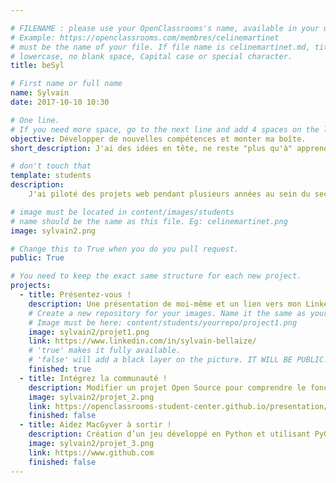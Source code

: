 ```yaml
---

# FILENAME : please use your OpenClassrooms's name, available in your url.
# Example: https://openclassrooms.com/membres/celinemartinet
# must be the name of your file. If file name is celinemartinet.md, title is celinemartinet.
# lowercase, no blank space, Capital case or special character.
title: beSyl

# First name or full name
name: Sylvain
date: 2017-10-10 10:30

# One line.
# If you need more space, go to the next line and add 4 spaces on the left, as in 'description'.
objective: Développer de nouvelles compétences et monter ma boîte.
short_description: J'ai des idées en tête, ne reste "plus qu'à" apprendre à les mettre en oeuvre !

# don't touch that
template: students
description:
    J'ai piloté des projets web pendant plusieurs années au sein du secteur public. L'apprentissage du code s'inscrit dans mon projet de création d'entreprise.

# image must be located in content/images/students
# name should be the same as this file. Eg: celinemartinet.png
image: sylvain2.png

# Change this to True when you do you pull request.
public: True

# You need to keep the exact same structure for each new project.
projects:
  - title: Présentez-vous !
    description: Une présentation de moi-même et un lien vers mon LinkedIn.
    # Create a new repository for your images. Name it the same as your nickname and profile picture.
    # Image must be here: content/students/yourrepo/project1.png
    image: sylvain2/projet1.png
    link: https://www.linkedin.com/in/sylvain-bellaize/
    # 'true' makes it fully available.
    # 'false' will add a black layer on the picture. IT WILL BE PUBLIC!
    finished: true
  - title: Intégrez la communauté !
    description: Modifier un projet Open Source pour comprendre le fonctionnement de Git, de Github et des pull requests. 
    image: sylvain2/projet_2.png
    link: https://openclassrooms-student-center.github.io/presentation/students/sylvain2.html
    finished: false
  - title: Aidez MacGyver à sortir !
    description: Création d’un jeu développé en Python et utilisant PyGame.
    image: sylvain2/projet_3.png
    link: https://www.github.com
    finished: false
---
```

